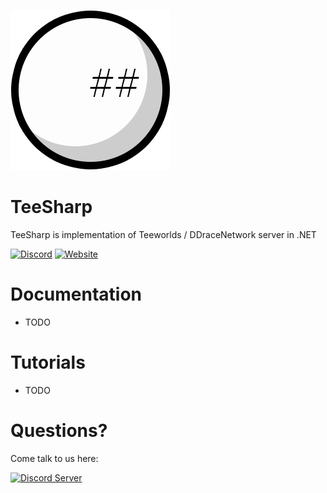 ![Logo of TeeSharp](https://github.com/Matodor/TeeSharp/raw/master/res/TeeSharp.png) 

# TeeSharp
TeeSharp is implementation of Teeworlds / DDraceNetwork server in .NET

[![Discord](https://img.shields.io/discord/403578274284044299.svg?label=discord&style=for-the-badge)](https://discord.gg/qgBV9qZ)
[![Website](https://img.shields.io/website-up-down-green-red/http/shields.io.svg?label=teeworlds.ru&style=for-the-badge)](http://teeworlds.ru/)

# Documentation
* TODO

# Tutorials
* TODO

# Questions?
Come talk to us here:

[![Discord Server](https://discordapp.com/api/guilds/403578274284044299/embed.png?style=banner2)](https://discord.gg/qgBV9qZ)
